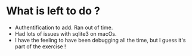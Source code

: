 # What is left to do ?

- Authentification to add. Ran out of time.
- Had lots of issues with sqlite3 on macOs.
- I have the feeling to have been debugging all the time, but I guess it's part of the exercise !

